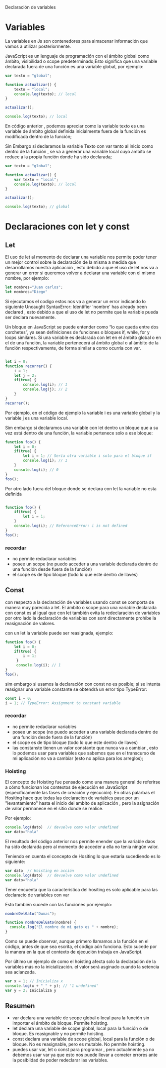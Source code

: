 Declaración de variables


# Variables
La variables en Js son contenedores para almacenar información que vamos a utilizar posteriormente.

JavaScript es un lenguaje de programación con el ámbito global como ámbito, visibilidad o scope predeterminado,Esto significa que una variable declarada fuera de una función es una variable global, por ejemplo:


`````````javascript
var texto = "global";

function actualizar() {
    texto = "local";
    console.log(texto); // local
}

actualizar();

console.log(texto); // local


`````````

En código anterior , podemos apreciar como la variable texto es una variable de ámbito global definida inicialmente fuera de la función es modificada dentro de la función;

Sin Embargo si declaramos la variable Texto con var tanto al inicio como dentro de la función , se va a generar una variable local cuyo ambito se reduce a la propia función donde ha sido declarada;


`````````javascript
var texto = "global";

function actualizar() {
    var texto = "local";
    console.log(texto); // local
}

actualizar();

console.log(texto); // global

`````````



# Declaraciones con let y const

## Let
El uso de let al momento de declarar una variable nos permite poder tener un mejor control sobre la declaración de la misma a medida que desarrollamos nuestra aplicación , esto debido a que el uso de let nos va a generar un error si queremos volver a declarar una variable con el mismo nombre, por ejemplo:

`````````javascript
let nombres="Juan carlos";
let nombres="Diego"
`````````

Si ejecutamos el codigo estos nos va a generar un error indicando lo siguiente Uncaught SyntaxError: Identifier 'nombre' has already been declared , esto debido a que el uso de let no permite que la variable pueda ser declara nuevamente.


Un bloque en JavaScript se puede entender como “lo que queda entre dos corchetes”, ya sean definiciones de funciones o bloques if, while, for y loops similares. Si una variable es declarada con let en el ámbito global o en el de una función, la variable pertenecerá al ámbito global o al ámbito de la función respectivamente, de forma similar a como ocurría con var.

`````````javascript

let i = 0;
function recorrer() {
    i = 1;
    let j = 2;
    if(true) {
        console.log(i); // 1
        console.log(j); // 2
    }
}
recorrer();
`````````

Por ejemplo, en el código de ejemplo la variable i es una variable global y la variable j es una variable local.

Sim embargo si declaramos una variable con let dentro un bloque que a su vez está dentro de una función, la variable pertenece solo a ese bloque:

`````````javascript
function foo() {
    let i = 0;
    if(true) {
        let i = 1; // Sería otra variable i solo para el bloque if
        console.log(i); // 1
    }
    console.log(i); // 0
}
foo();

`````````

Por otro lado fuera del bloque donde se declara con let la variable no esta definida
`````````javascript

function foo() {
    if(true) {
        let i = 1;
    }
    console.log(i); // ReferenceError: i is not defined
}
foo();
`````````

### recordar
* no permite redaclarar variables
* posee un scope (no puedo acceder a una variable declarada dentro de una función desde fuera de la función)
* el scope es de tipo bloque (todo lo que este dentro de llaves)


## Const
con respecto a la declaración de variables usando const se comporta de manera muy parecida a let.
El ámbito o scope para una variable declarada con const es al igual que con let también evita la redeclaración de variables por otro lado la declaración de variables con sont directamente prohíbe la reasignación de valores.


con un let la variable puede ser reasignada, ejemplo:

`````````javascript
function foo() {
    let i = 0;
    if(true) {
        i = 1;
     }
     console.log(i); // 1
}
foo();
`````````

sim embargo si usamos la declaración con const no es posible; si se intenta reasignar una variable constante se obtendrá un error tipo TypeError:

`````````javascript
const i = 0;
i = 1; // TypeError: Assignment to constant variable
`````````

### recordar
* no permite redaclarar variables
* posee un scope (no puedo acceder a una variable declarada dentro de una función desde fuera de la función)
* el scope es de tipo bloque (todo lo que este dentro de llaves)
* las constanste tienen un valor constante que nunca va a cambiar , esto lo podemos usar para variables que sabemos que en el transcurso de mi aplicación no va a cambiar (esto no aplica para los arreglos);




### Hoisting
El concepto de Hoisting fue pensado como una manera general de referirse a cómo funcionan los contextos de ejecución en JavaScript (específicamente las fases de creación y ejecución). En otras palarbas el Hositing hace que todas las declaracion de variables pase por un "levantamiento" hasta el inicio del ambito de aplicación , pero la asignación de valor permanece en el sitio donde se realice. 

Por ejemplo:

`````````javascript
console.log(dato)  // devuelve como valor undefined
var dato="hola"

`````````
El resultado del código anterior nos permite enender que la variable daos ha sido declarada pero al momento de acceder a ella no tenia ningún valor.

Teniendo en cuenta el concepto de Hositing lo que estaría sucediendo es lo siguiente:

`````````javascript
var dato  // Hoisting en acción
console.log(dato)  // devuelve como valor undefined
var dato="hola"

`````````

Tener encuenta que la caracteristica del hositing es solo aplicable para las declaracio de variables con var

Esto también sucede con las funciones por ejemplo:


`````````javascript
nombreDelGato("Dumas");

function nombreDelGato(nombre) { 
  console.log("El nombre de mi gato es " + nombre);
}

`````````

Como se puede observar, aunque primero llamamos a la función en el código, antes de que sea escrita, el código aún funciona. Esto sucede por la manera en la que el contexto de ejecución trabaja en JavaScript. 


Por último un ejemplo de como el hoisting afecta solo la declaración de la variables más no la inicialización. el valor será asginado cuando la setencia sea aclanzada.


`````````javascript
var x = 1; // Inicializa x
console.log(x + " " + y); // '1 undefined'
var y = 2; Inicializa y

`````````


## Resumen 
* var declara una variable de scope global o local para la función sin importar el ámbito de bloque. Permite hoisting.
* let declara una variable de scope global, local para la función o de bloque. Es reasignable y no permite hoisting.
* const declara una variable de scope global, local para la función o de bloque. No es reasignable, pero es mutable. No permite hoisting.
* puedes usar var, let o const para programar , pero actualmente ya no debemos usar var ya que esto nos puede llevar a cometer errores ante la posiblidad de poder redeclarar las variables.